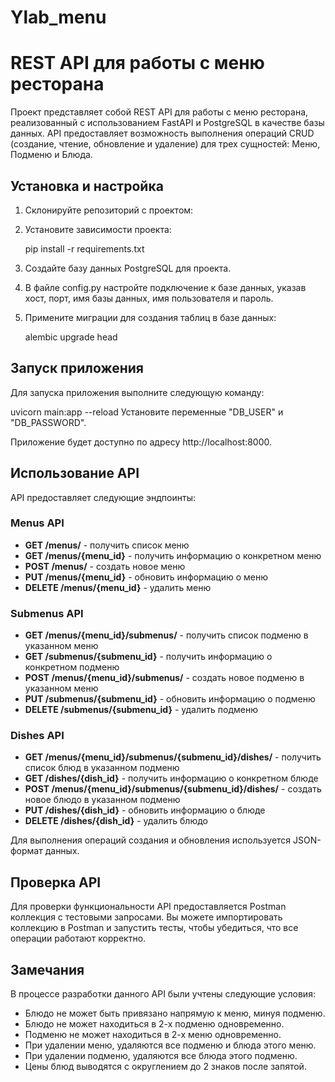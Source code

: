 # Ylab_menu

# REST API для работы с меню ресторана

Проект представляет собой REST API для работы с меню ресторана, реализованный с использованием FastAPI и PostgreSQL в качестве базы данных. API предоставляет возможность выполнения операций CRUD (создание, чтение, обновление и удаление) для трех сущностей: Меню, Подменю и Блюда.

## Установка и настройка

1. Склонируйте репозиторий с проектом:

      
   

2. Установите зависимости проекта:

      pip install -r requirements.txt
   

3. Создайте базу данных PostgreSQL для проекта.

4. В файле config.py настройте подключение к базе данных, указав хост, порт, имя базы данных, имя пользователя и пароль.

5. Примените миграции для создания таблиц в базе данных:

      alembic upgrade head
   

## Запуск приложения

Для запуска приложения выполните следующую команду:

uvicorn main:app --reload
Установите переменные "DB_USER" и "DB_PASSWORD".

Приложение будет доступно по адресу http://localhost:8000.

## Использование API

API предоставляет следующие эндпоинты:

### Menus API

- **GET /menus/** - получить список меню
- **GET /menus/{menu_id}** - получить информацию о конкретном меню
- **POST /menus/** - создать новое меню
- **PUT /menus/{menu_id}** - обновить информацию о меню
- **DELETE /menus/{menu_id}** - удалить меню

### Submenus API

- **GET /menus/{menu_id}/submenus/** - получить список подменю в указанном меню
- **GET /submenus/{submenu_id}** - получить информацию о конкретном подменю
- **POST /menus/{menu_id}/submenus/** - создать новое подменю в указанном меню
- **PUT /submenus/{submenu_id}** - обновить информацию о подменю
- **DELETE /submenus/{submenu_id}** - удалить подменю

### Dishes API

- **GET /menus/{menu_id}/submenus/{submenu_id}/dishes/** - получить список блюд в указанном подменю
- **GET /dishes/{dish_id}** - получить информацию о конкретном блюде
- **POST /menus/{menu_id}/submenus/{submenu_id}/dishes/** - создать новое блюдо в указанном подменю
- **PUT /dishes/{dish_id}** - обновить информацию о блюде
- **DELETE /dishes/{dish_id}** - удалить блюдо

Для выполнения операций создания и обновления используется JSON-формат данных.

## Проверка API

Для проверки функциональности API предоставляется Postman коллекция с тестовыми запросами. Вы можете импортировать коллекцию в Postman и запустить тесты, чтобы убедиться, что все операции работают корректно.

## Замечания

В процессе разработки данного API были учтены следующие условия:

- Блюдо не может быть привязано напрямую к меню, минуя подменю.
- Блюдо не может находиться в 2-х подменю одновременно.
- Подменю не может находиться в 2-х меню одновременно.
- При удалении меню, удаляются все подменю и блюда этого меню.
- При удалении подменю, удаляются все блюда этого подменю.
- Цены блюд выводятся с округлением до 2 знаков после запятой.


